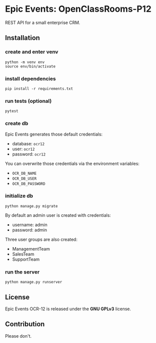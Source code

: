 # Epic Events: OpenClassRooms-P12
REST API for a small enterprise CRM.

## Installation
### create and enter venv

```
python -m venv env
source env/bin/activate
```

### install dependencies
```
pip install -r requirements.txt
```

### run tests (optional)
```
pytest
```
### create db
Epic Events generates those default credentials: 
* database: ``ocr12``
* user: ``ocr12``
* password: ``ocr12``

You can overwrite those credentials via the environment variables:
* ``OCR_DB_NAME``
* ``OCR_DB_USER``
* ``OCR_DB_PASSWORD``
### initialize db
```
python manage.py migrate
```

By default an admin user is created with credentials:
* username: admin
* password: admin

Three user groups are also created:
* ManagementTeam
* SalesTeam
* SupportTeam

### run the server
```
python manage.py runserver
```

## License
Epic Events OCR-12 is released under the **GNU GPLv3** license.

## Contribution
Please don't.
